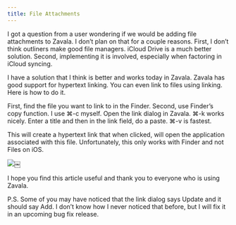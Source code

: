 ```yaml
---
title: File Attachments
---
```




I got a question from a user wondering if we would be adding file attachments to Zavala. I don’t plan on that for a couple reasons. First, I don’t think outliners make good file managers. iCloud Drive is a much better solution. Second, implementing it is involved, especially when factoring in iCloud syncing.

I have a solution that I think is better and works today in Zavala. Zavala has good support for hypertext linking. You can even link to files using linking. Here is how to do it.

First, find the file you want to link to in the Finder. Second, use Finder’s copy function. I use ⌘-c myself. Open the link dialog in Zavala. ⌘-k works nicely. Enter a title and then in the link field, do a paste. ⌘-v is fastest.

This will create a hypertext link that when clicked, will open the application associated with this file. Unfortunately, this only works with Finder and not Files on iOS.

![](/assets/images/B464F9EB-6CE6-4E14-8DD4-D5903545584E.png)￼

I hope you find this article useful and thank you to everyone who is using Zavala.

P.S. Some of you may have noticed that the link dialog says Update and it should say Add. I don’t know how I never noticed that before, but I will fix it in an upcoming bug fix release.